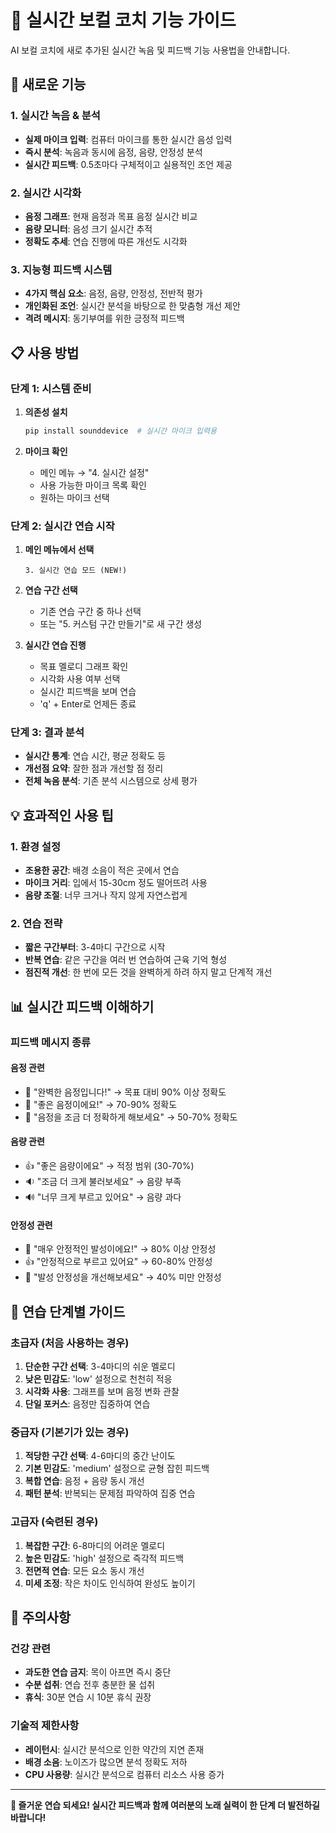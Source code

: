 # 🎤 실시간 보컬 코치 기능 가이드

AI 보컬 코치에 새로 추가된 실시간 녹음 및 피드백 기능 사용법을 안내합니다.

## 🚀 새로운 기능

### 1. 실시간 녹음 & 분석
- **실제 마이크 입력**: 컴퓨터 마이크를 통한 실시간 음성 입력
- **즉시 분석**: 녹음과 동시에 음정, 음량, 안정성 분석
- **실시간 피드백**: 0.5초마다 구체적이고 실용적인 조언 제공

### 2. 실시간 시각화
- **음정 그래프**: 현재 음정과 목표 음정 실시간 비교
- **음량 모니터**: 음성 크기 실시간 추적
- **정확도 추세**: 연습 진행에 따른 개선도 시각화

### 3. 지능형 피드백 시스템
- **4가지 핵심 요소**: 음정, 음량, 안정성, 전반적 평가
- **개인화된 조언**: 실시간 분석을 바탕으로 한 맞춤형 개선 제안
- **격려 메시지**: 동기부여를 위한 긍정적 피드백

## 📋 사용 방법

### 단계 1: 시스템 준비
1. **의존성 설치**
   ```bash
   pip install sounddevice  # 실시간 마이크 입력용
   ```

2. **마이크 확인**
   - 메인 메뉴 → "4. 실시간 설정"
   - 사용 가능한 마이크 목록 확인
   - 원하는 마이크 선택

### 단계 2: 실시간 연습 시작
1. **메인 메뉴에서 선택**
   ```
   3. 실시간 연습 모드 (NEW!)
   ```

2. **연습 구간 선택**
   - 기존 연습 구간 중 하나 선택
   - 또는 "5. 커스텀 구간 만들기"로 새 구간 생성

3. **실시간 연습 진행**
   - 목표 멜로디 그래프 확인
   - 시각화 사용 여부 선택
   - 실시간 피드백을 보며 연습
   - 'q' + Enter로 언제든 종료

### 단계 3: 결과 분석
- **실시간 통계**: 연습 시간, 평균 정확도 등
- **개선점 요약**: 잘한 점과 개선할 점 정리
- **전체 녹음 분석**: 기존 분석 시스템으로 상세 평가

## 💡 효과적인 사용 팁

### 1. 환경 설정
- **조용한 공간**: 배경 소음이 적은 곳에서 연습
- **마이크 거리**: 입에서 15-30cm 정도 떨어뜨려 사용
- **음량 조절**: 너무 크거나 작지 않게 자연스럽게

### 2. 연습 전략
- **짧은 구간부터**: 3-4마디 구간으로 시작
- **반복 연습**: 같은 구간을 여러 번 연습하여 근육 기억 형성
- **점진적 개선**: 한 번에 모든 것을 완벽하게 하려 하지 말고 단계적 개선

## 📊 실시간 피드백 이해하기

### 피드백 메시지 종류

#### 음정 관련
- 🎯 "완벽한 음정입니다!" → 목표 대비 90% 이상 정확도
- 👏 "좋은 음정이에요!" → 70-90% 정확도
- 🤔 "음정을 조금 더 정확하게 해보세요" → 50-70% 정확도

#### 음량 관련
- 👍 "좋은 음량이에요" → 적정 범위 (30-70%)
- 🔉 "조금 더 크게 불러보세요" → 음량 부족
- 🔊 "너무 크게 부르고 있어요" → 음량 과다

#### 안정성 관련
- 🌟 "매우 안정적인 발성이에요!" → 80% 이상 안정성
- 👍 "안정적으로 부르고 있어요" → 60-80% 안정성
- 💪 "발성 안정성을 개선해보세요" → 40% 미만 안정성

## 🎯 연습 단계별 가이드

### 초급자 (처음 사용하는 경우)
1. **단순한 구간 선택**: 3-4마디의 쉬운 멜로디
2. **낮은 민감도**: 'low' 설정으로 천천히 적응
3. **시각화 사용**: 그래프를 보며 음정 변화 관찰
4. **단일 포커스**: 음정만 집중하여 연습

### 중급자 (기본기가 있는 경우)
1. **적당한 구간 선택**: 4-6마디의 중간 난이도
2. **기본 민감도**: 'medium' 설정으로 균형 잡힌 피드백
3. **복합 연습**: 음정 + 음량 동시 개선
4. **패턴 분석**: 반복되는 문제점 파악하여 집중 연습

### 고급자 (숙련된 경우)
1. **복잡한 구간**: 6-8마디의 어려운 멜로디
2. **높은 민감도**: 'high' 설정으로 즉각적 피드백
3. **전면적 연습**: 모든 요소 동시 개선
4. **미세 조정**: 작은 차이도 인식하여 완성도 높이기

## 🚨 주의사항

### 건강 관련
- **과도한 연습 금지**: 목이 아프면 즉시 중단
- **수분 섭취**: 연습 전후 충분한 물 섭취
- **휴식**: 30분 연습 시 10분 휴식 권장

### 기술적 제한사항
- **레이턴시**: 실시간 분석으로 인한 약간의 지연 존재
- **배경 소음**: 노이즈가 많으면 분석 정확도 저하
- **CPU 사용량**: 실시간 분석으로 컴퓨터 리소스 사용 증가

---

**🎵 즐거운 연습 되세요! 실시간 피드백과 함께 여러분의 노래 실력이 한 단계 더 발전하길 바랍니다!**
